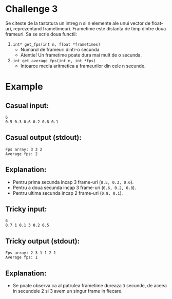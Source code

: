 # Challenge 3
Se citeste de la tastatura un intreg n si n elemente ale unui vector de float-uri, reprezentand frametimeuri.
Frametime este distanta de timp dintre doua frameuri.
Sa se scrie doua functii:
1. `int* get_fps(int n, float *frametimes)`
   - Numarul de frameuri dintr-o secunda
   - Atentie! Un frametime poate dura mai mult de o secunda.
2. `int get_average_fps(int n, int *fps)`
   - Intoarce media aritmetica a frameurilor din cele n secunde.

# Example
## Casual input:
```
6
0.5 0.3 0.6 0.2 0.8 0.1
```
## Casual output (stdout):
```
Fps array: 3 3 2
Average fps: 2
```
## Explanation:
* Pentru prima secunda incap 3 frame-uri (`0.5, 0.3, 0.6`).
* Pentru a doua secunda incap 3 frame-uri (`0.6, 0.2, 0.8`).
* Pentru ultima secunda incap 2 frame-uri (`0.8, 0.1`).
## Tricky input:
```
6
0.7 1 0.1 3 0.2 0.5
```
## Tricky output (stdout):
```
Fps array: 2 3 1 1 2 1
Average fps: 1
```

## Explanation:
* Se poate observa ca al patrulea frametime dureaza `3` secunde, de aceea in
secundele 2 si 3 avem un singur frame in fiecare.
